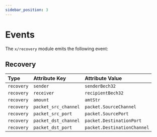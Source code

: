 ```yaml
---
sidebar_position: 3
---
```


# Events

The `x/recovery` module emits the following event:

## Recovery

| Type       |    Attribute Key     |             Attribute Value |
| :--------- | :------------------- | :-------------------------- |
| `recovery` |       `sender`       |              `senderBech32` |
| `recovery` |      `receiver`      |           `recipientBech32` |
| `recovery` |       `amount`       |                    `amtStr` |
| `recovery` | `packet_src_channel` |      `packet.SourceChannel` |
| `recovery` |  `packet_src_port`   |         `packet.SourcePort` |
| `recovery` | `packet_dst_channel` |    `packet.DestinationPort` |
| `recovery` |  `packet_dst_port`   | `packet.DestinationChannel` |
